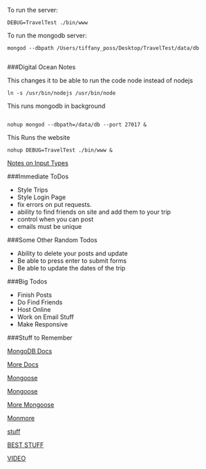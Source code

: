 To run the server:

```
DEBUG=TravelTest ./bin/www

```

To run the mongodb server:

```
mongod --dbpath /Users/tiffany_poss/Desktop/TravelTest/data/db


```


###Digital Ocean Notes

This changes it to be able to run the code node instead of nodejs


```
ln -s /usr/bin/nodejs /usr/bin/node

```

This runs mongodb in background

```

nohup mongod --dbpath=/data/db --port 27017 &

```

This Runs the website

```
nohup DEBUG=TravelTest ./bin/www &

```

[Notes on Input Types](http://www.w3schools.com/html/html_form_input_types.asp)

###Immediate ToDos

* Style Trips
* Style Login Page
* fix errors on put requests.
* ability to find friends on site and add them to your trip
* control when you can post
* emails must be unique

###Some Other Random Todos

* Ability to delete  your posts and update
* Be able to press enter to submit forms
* Be able to update the dates of the trip

###Big Todos

* Finish Posts
* Do Find Friends
* Host Online
* Work on Email Stuff
* Make Responsive

###Stuff to Remember






[MongoDB Docs](http://docs.mongodb.org/manual/core/crud-introduction/)

[More Docs](http://docs.mongodb.org/manual/reference/glossary/#term-collection)

[Mongoose](http://mongoosejs.com/docs/index.html)

[Mongoose](http://mongoosejs.com/docs/guide.html)

[More Mongoose](http://mongoosejs.com/docs/index.html)

[Monmore](http://mongoosejs.com/docs/guide.html)

[stuff](https://github.com/Automattic/mongoose)

[BEST STUFF](http://adrianmejia.com/blog/2014/10/01/creating-a-restful-api-tutorial-with-nodejs-and-mongodb/)

[VIDEO](https://www.youtube.com/watch?v=5e1NEdfs4is)